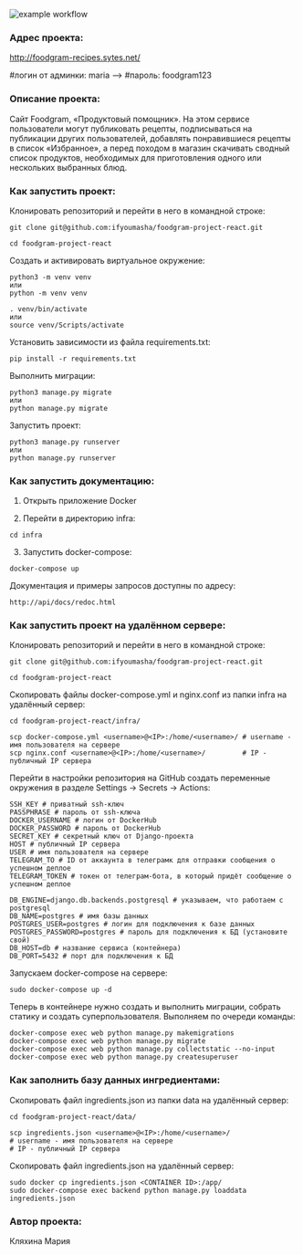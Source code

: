 ![example workflow](https://github.com/ifyoumasha/foodgram-project-react/actions/workflows/main.yml/badge.svg)

### Адрес проекта:

http://foodgram-recipes.sytes.net/

#логин от админки: maria -->
#пароль: foodgram123

### Описание проекта:

Cайт Foodgram, «Продуктовый помощник». 
На этом сервисе пользователи могут публиковать рецепты, подписываться на публикации других пользователей, добавлять понравившиеся рецепты в список «Избранное», а перед походом в магазин скачивать сводный список продуктов, необходимых для приготовления одного или нескольких выбранных блюд.

### Как запустить проект:

Клонировать репозиторий и перейти в него в командной строке:

```
git clone git@github.com:ifyoumasha/foodgram-project-react.git
```

```
cd foodgram-project-react
```

Cоздать и активировать виртуальное окружение:

```
python3 -m venv venv
или
python -m venv venv
```

```
. venv/bin/activate
или
source venv/Scripts/activate
```

Установить зависимости из файла requirements.txt:

```
pip install -r requirements.txt
```

Выполнить миграции:

```
python3 manage.py migrate
или
python manage.py migrate
```

Запустить проект:

```
python3 manage.py runserver
или
python manage.py runserver
```

### Как запустить документацию:

1. Открыть приложение Docker

2. Перейти в директорию infra:

```
cd infra
```

3. Запустить docker-compose:

```
docker-compose up
```

Документация и примеры запросов доступны по адресу:

```
http://api/docs/redoc.html
```

### Как запустить проект на удалённом сервере:

Клонировать репозиторий и перейти в него в командной строке:

```
git clone git@github.com:ifyoumasha/foodgram-project-react.git
```

```
cd foodgram-project-react
```

Скопировать файлы docker-compose.yml и nginx.conf из папки infra на удалённый сервер:

```
cd foodgram-project-react/infra/
```

```
scp docker-compose.yml <username>@<IP>:/home/<username>/ # username - имя пользователя на сервере
scp nginx.conf <username>@<IP>:/home/<username>/         # IP - публичный IP сервера
```

Перейти в настройки репозитория на GitHub создать переменные окружения в разделе Settings -> Secrets -> Actions:

```
SSH_KEY # приватный ssh-ключ
PASSPHRASE # пароль от ssh-ключа
DOCKER_USERNAME # логин от DockerHub
DOCKER_PASSWORD # пароль от DockerHub
SECRET_KEY # секретный ключ от Django-проекта
HOST # публичный IP сервера
USER # имя пользователя на сервере
TELEGRAM_TO # ID от аккаунта в телеграмк для отправки сообщения о успешном деплое
TELEGRAM_TOKEN # токен от телеграм-бота, в который придёт сообщение о успешном деплое

DB_ENGINE=django.db.backends.postgresql # указываем, что работаем с postgresql
DB_NAME=postgres # имя базы данных
POSTGRES_USER=postgres # логин для подключения к базе данных
POSTGRES_PASSWORD=postgres # пароль для подключения к БД (установите свой)
DB_HOST=db # название сервиса (контейнера)
DB_PORT=5432 # порт для подключения к БД
```

Запускаем docker-compose на сервере:

```
sudo docker-compose up -d
```

Теперь в контейнере нужно создать и выполнить миграции, собрать статику и создать суперпользователя. Выполняем по очереди команды:

```
docker-compose exec web python manage.py makemigrations
docker-compose exec web python manage.py migrate
docker-compose exec web python manage.py collectstatic --no-input
docker-compose exec web python manage.py createsuperuser
```

### Как заполнить базу данных ингредиентами:

Скопировать файл ingredients.json из папки data на удалённый сервер:

```
cd foodgram-project-react/data/
```

```
scp ingredients.json <username>@<IP>:/home/<username>/ 
# username - имя пользователя на сервере
# IP - публичный IP сервера
```

Скопировать файл ingredients.json на удалённый сервер:

```
sudo docker cp ingredients.json <CONTAINER ID>:/app/
sudo docker-compose exec backend python manage.py loaddata ingredients.json
```

### Автор проекта:
Кляхина Мария
